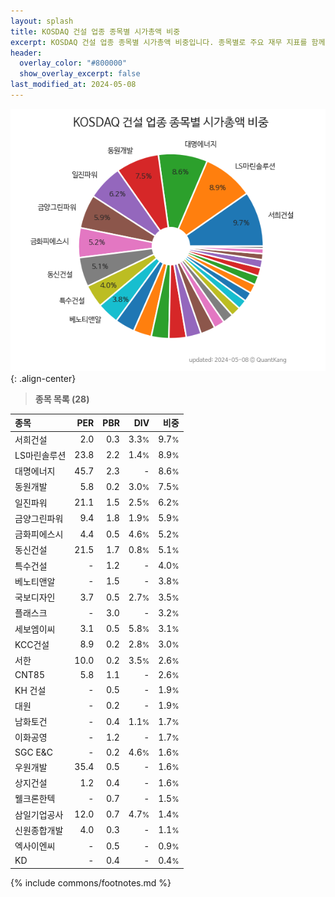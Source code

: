```yaml
---
layout: splash
title: KOSDAQ 건설 업종 종목별 시가총액 비중
excerpt: KOSDAQ 건설 업종 종목별 시가총액 비중입니다. 종목별로 주요 재무 지표를 함께 표시합니다.
header:
  overlay_color: "#800000"
  show_overlay_excerpt: false
last_modified_at: 2024-05-08
---
```



![KOSDAQ 건설 업종 종목별 시가총액 비중](/stats/sector/images/kosdaq_업종_건설_종목.png){: .align-center}


> **종목 목록 (28)**<a id="list"></a>

| **종목** | **PER** | **PBR** | **DIV** | **비중** |
| :------- | ------: | ------: | ------: | -------: |
| 서희건설 | 2.0 | 0.3 | 3.3<small>%</small> | 9.7<small>%</small> |
| LS마린솔루션 | 23.8 | 2.2 | 1.4<small>%</small> | 8.9<small>%</small> |
| 대명에너지 | 45.7 | 2.3 | - | 8.6<small>%</small> |
| 동원개발 | 5.8 | 0.2 | 3.0<small>%</small> | 7.5<small>%</small> |
| 일진파워 | 21.1 | 1.5 | 2.5<small>%</small> | 6.2<small>%</small> |
| 금양그린파워 | 9.4 | 1.8 | 1.9<small>%</small> | 5.9<small>%</small> |
| 금화피에스시 | 4.4 | 0.5 | 4.6<small>%</small> | 5.2<small>%</small> |
| 동신건설 | 21.5 | 1.7 | 0.8<small>%</small> | 5.1<small>%</small> |
| 특수건설 | - | 1.2 | - | 4.0<small>%</small> |
| 베노티앤알 | - | 1.5 | - | 3.8<small>%</small> |
| 국보디자인 | 3.7 | 0.5 | 2.7<small>%</small> | 3.5<small>%</small> |
| 플래스크 | - | 3.0 | - | 3.2<small>%</small> |
| 세보엠이씨 | 3.1 | 0.5 | 5.8<small>%</small> | 3.1<small>%</small> |
| KCC건설 | 8.9 | 0.2 | 2.8<small>%</small> | 3.0<small>%</small> |
| 서한 | 10.0 | 0.2 | 3.5<small>%</small> | 2.6<small>%</small> |
| CNT85 | 5.8 | 1.1 | - | 2.6<small>%</small> |
| KH 건설 | - | 0.5 | - | 1.9<small>%</small> |
| 대원 | - | 0.2 | - | 1.9<small>%</small> |
| 남화토건 | - | 0.4 | 1.1<small>%</small> | 1.7<small>%</small> |
| 이화공영 | - | 1.2 | - | 1.7<small>%</small> |
| SGC E&C | - | 0.2 | 4.6<small>%</small> | 1.6<small>%</small> |
| 우원개발 | 35.4 | 0.5 | - | 1.6<small>%</small> |
| 상지건설 | 1.2 | 0.4 | - | 1.6<small>%</small> |
| 웰크론한텍 | - | 0.7 | - | 1.5<small>%</small> |
| 삼일기업공사 | 12.0 | 0.7 | 4.7<small>%</small> | 1.4<small>%</small> |
| 신원종합개발 | 4.0 | 0.3 | - | 1.1<small>%</small> |
| 엑사이엔씨 | - | 0.5 | - | 0.9<small>%</small> |
| KD | - | 0.4 | - | 0.4<small>%</small> |

{% include commons/footnotes.md %}